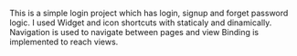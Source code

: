 This is a simple login project which has login, signup and forget password logic.
I used Widget and icon shortcuts with staticaly and dinamically.
Navigation is used to navigate between pages and view Binding is implemented to reach views.
